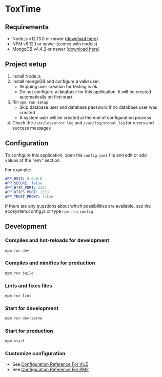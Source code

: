 # ToxTime

## Requirements

- Node.js v12.13.0 or newer ([download here](https://nodejs.org/en/))
- NPM v6.12.1 or newer (comes with nodejs)
- MongoDB v4.4.2 or newer ([download here](https://www.mongodb.com/try/download/community))

## Project setup

1. Install Node.js
2. Install mongoDB and configure a valid user.
   - Skipping user creation for testing is ok.
   - Do not configure a database for this application. It will be created automatically on first start.
3. Rin `npm run setup`
   - Skip database user and database password if no database user was created
   - A system user will be created at the end of configuration process
4. Check the `/var/log/error.log` and `/var/log/stdout.log` for errors and success messages

## Configuration

To configure this application, open the `config.yaml` file and edit or add values of the "env" section.

For example:

```yaml
APP_HOST: 0.0.0.0
APP_SECURE: false
APP_HTTP_PORT: 1337
APP_HTTPS_PORT: 1338
APP_TRUST_PROXY: false
```

if there are any questions about which possibilities are available,
see the ecosystem.config.js or type `npm run config`

## Development

### Compiles and hot-reloads for development

```bash
npm run dev
```

### Compiles and minifies for production

```bash
npm run build
```

### Lints and fixes files

```bash
npm run lint
```

### Start for development

```bash
npm run dev:serve
```

### Start for production

```bash
npm start
```

### Customize configuration

- See [Configuration Reference For VUE](https://cli.vuejs.org/config/)
- See [Configuration Reference For PM2](https://pm2.keymetrics.io/docs/usage/application-declaration/)

